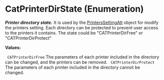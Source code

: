 # CatPrinterDirState (Enumeration)

**_Printer directory state._**
It is used by the [PrintersSettingAtt](../InfInterfaces/interface_PrintersSettingAtt_69832.md) object for modify the printers setting. Each directory can be protected to prevent user access to the printers it contains. The state could be "CATPrinterDirFree" or "CATPrinterDirProtect"

**Values:**

` CATPrinterDirFree`      The parameters of each printer included in the directory can be changed, and the printers can be removed.
` CATPrinterDirProtect`      The parameters of each printer included in the directory cannot be changed.